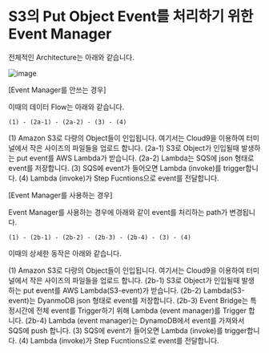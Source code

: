 # S3의 Put Object Event를 처리하기 위한 Event Manager

전체적인 Architecture는 아래와 같습니다.

![image](https://github.com/kyopark2014/event-manager/assets/52392004/a0b98541-a8e0-468b-8b72-36b4b3936b58)

[Event Manager를 안쓰는 경우]

이때의 데이터 Flow는 아래와 같습니다.

```text
(1) - (2a-1) - (2a-2) - (3) - (4)
```

(1) Amazon S3로 다량의 Object들이 인입됩니다. 여기서는 Cloud9을 이용하여 터미널에서 작은 사이즈의 파일들을 업로드 합니다.
(2a-1) S3로 Object가 인입될때 발생하는 put event를 AWS Lambda가 받습니다.
(2a-2) Lambda는 SQS에 json 형태로 event를 저장합니다. 
(3) SQS에 event가 들어오면 Lambda (invoke)를 trigger합니다.
(4) Lambda (invoke)가 Step Fucntions으로 event를 전달합니다. 

[Event Manager를 사용하는 경우]

Event Manager를 사용하는 경우에 아래와 같이 event를 처리하는 path가 변경됩니다.

```text
(1) - (2b-1) - (2b-2) - (2b-3) - (2b-4) - (3) - (4)
```

이때의 상세한 동작은 아래와 같습니다. 

(1) Amazon S3로 다량의 Object들이 인입됩니다. 여기서는 Cloud9을 이용하여 터미널에서 작은 사이즈의 파일들을 업로드 합니다.
(2b-1) S3로 Object가 인입될때 발생하는 put event를 AWS Lambda(S3-event)가 받습니다.
(2b-2) Lambda(S3-event)는 DyanmoDB json 형태로 event를 저장합니다. 
(2b-3) Event Bridge는 특정시간에 전체 event를 Trigger하기 위해 Lambda (event manager)를 Trigger 합니다.
(2b-4) Lambda (event manager)는 DynamoDB에서 event를 가져와서 SQS에 push 합니다.
(3) SQS에 event가 들어오면 Lambda (invoke)를 trigger합니다.
(4) Lambda (invoke)가 Step Fucntions으로 event를 전달합니다. 

